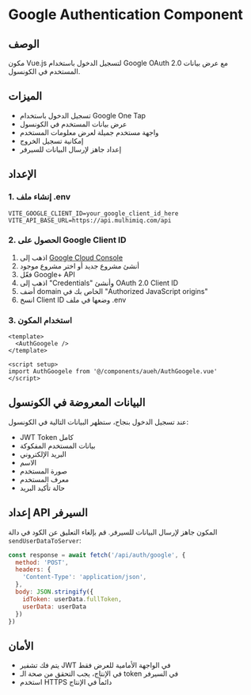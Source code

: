 # Google Authentication Component

## الوصف
مكون Vue.js لتسجيل الدخول باستخدام Google OAuth 2.0 مع عرض بيانات المستخدم في الكونسول.

## الميزات
- تسجيل الدخول باستخدام Google One Tap
- عرض بيانات المستخدم في الكونسول
- واجهة مستخدم جميلة لعرض معلومات المستخدم
- إمكانية تسجيل الخروج
- إعداد جاهز لإرسال البيانات للسيرفر

## الإعداد

### 1. إنشاء ملف .env
```env
VITE_GOOGLE_CLIENT_ID=your_google_client_id_here
VITE_API_BASE_URL=https://api.mulhimiq.com/api
```

### 2. الحصول على Google Client ID
1. اذهب إلى [Google Cloud Console](https://console.cloud.google.com/)
2. أنشئ مشروع جديد أو اختر مشروع موجود
3. فعّل Google+ API
4. اذهب إلى "Credentials" وأنشئ OAuth 2.0 Client ID
5. أضف domain الخاص بك في "Authorized JavaScript origins"
6. انسخ Client ID وضعها في ملف .env

### 3. استخدام المكون
```vue
<template>
  <AuthGoogele />
</template>

<script setup>
import AuthGoogele from '@/components/aueh/AuthGoogele.vue'
</script>
```

## البيانات المعروضة في الكونسول
عند تسجيل الدخول بنجاح، ستظهر البيانات التالية في الكونسول:
- JWT Token كامل
- بيانات المستخدم المفكوكة
- البريد الإلكتروني
- الاسم
- صورة المستخدم
- معرف المستخدم
- حالة تأكيد البريد

## إعداد API السيرفر
المكون جاهز لإرسال البيانات للسيرفر. قم بإلغاء التعليق عن الكود في دالة `sendUserDataToServer`:

```javascript
const response = await fetch('/api/auth/google', {
  method: 'POST',
  headers: {
    'Content-Type': 'application/json',
  },
  body: JSON.stringify({
    idToken: userData.fullToken,
    userData: userData
  })
})
```

## الأمان
- يتم فك تشفير JWT في الواجهة الأمامية للعرض فقط
- في الإنتاج، يجب التحقق من صحة الـ token في السيرفر
- استخدم HTTPS دائماً في الإنتاج
